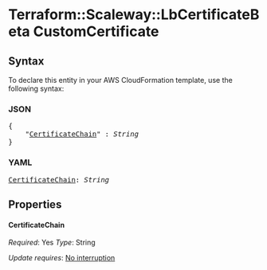 # Terraform::Scaleway::LbCertificateBeta CustomCertificate

## Syntax

To declare this entity in your AWS CloudFormation template, use the following syntax:

### JSON

<pre>
{
    "<a href="#certificatechain" title="CertificateChain">CertificateChain</a>" : <i>String</i>
}
</pre>

### YAML

<pre>
<a href="#certificatechain" title="CertificateChain">CertificateChain</a>: <i>String</i>
</pre>

## Properties

#### CertificateChain

_Required_: Yes
_Type_: String

_Update requires_: [No interruption](https://docs.aws.amazon.com/AWSCloudFormation/latest/UserGuide/using-cfn-updating-stacks-update-behaviors.html#update-no-interrupt)

